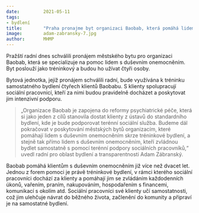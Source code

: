 ```yaml
---
date:         2021-05-11
tags:         
- bydlení
title:        "Praha pronajme byt organizaci Baobab, která pomáhá lidem s duševním onemocněním"
image: 	      adam-zabransky-7.jpg
author:       MHMP
---
```


Pražští radní dnes schválili pronájem městského bytu pro organizaci Baobab, která se specializuje na pomoc lidem s duševním onemocněním. Byt poslouží jako tréninkový a budou ho užívat čtyři osoby.

Bytová jednotka, jejíž pronájem schválili radní, bude využívána k tréninku samostatného bydlení čtyřech klientů Baobabu. S klienty spolupracují sociální pracovnicí, kteří za nimi budou pravidelně docházet a poskytovat jim intenzivní podporu.

> „Organizace Baobab je zapojena do reformy psychiatrické péče, která si jako jeden z cílů stanovila dostat klienty z ústavů do standardního bydlení, kde je bude podporovat terénní sociální služba. Budeme dál pokračovat v poskytování městských bytů organizacím, které pomáhají lidem s duševním onemocněním skrze tréninkové bydlení, a stejně tak přímo lidem s duševním onemocněním, kteří zvládnou bydlet samostatně s pomocí terénní podpory sociálních pracovníků,“ uvedl radní pro oblast bydlení a transparentnosti Adam Zábranský.

Baobab pomáhá klientům s duševním onemocněním již více než dvacet let. Jednou z forem pomoci je právě tréninkové bydlení, v rámci kterého sociální pracovníci dochází za klienty a pomáhají jim se zvládáním každodenních úkonů, vařením, praním, nakupováním, hospodařením s financemi, komunikací s okolím atd. Sociální pracovníci své klienty učí samostatnosti, což jim ulehčuje návrat do běžného života, začlenění do komunity a připraví je na samostatné bydlení.
